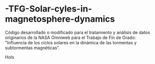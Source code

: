# -TFG-Solar-cyles-in-magnetosphere-dynamics
Código desarrollado o modificado para el tratamiento y análisis de datos originarios de la NASA Omniweb para el Trabajo de Fin de Grado: "Influencia de los ciclos solares en la dinámica de las tormentas y subtormentas magnéticas”.


Hols
